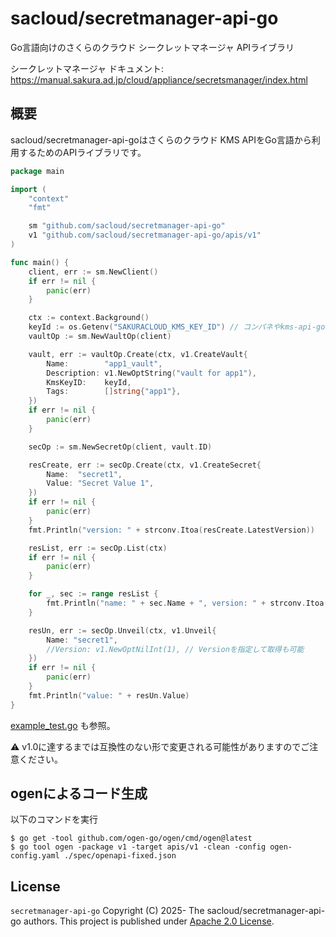 # sacloud/secretmanager-api-go

Go言語向けのさくらのクラウド シークレットマネージャ APIライブラリ

シークレットマネージャ ドキュメント: https://manual.sakura.ad.jp/cloud/appliance/secretsmanager/index.html

## 概要

sacloud/secretmanager-api-goはさくらのクラウド KMS APIをGo言語から利用するためのAPIライブラリです。

```go
package main

import (
    "context"
    "fmt"

    sm "github.com/sacloud/secretmanager-api-go"
    v1 "github.com/sacloud/secretmanager-api-go/apis/v1"
)

func main() {
	client, err := sm.NewClient()
	if err != nil {
		panic(err)
	}

	ctx := context.Background()
	keyId := os.Getenv("SAKURACLOUD_KMS_KEY_ID") // コンパネやkms-api-goなどで取得
	vaultOp := sm.NewVaultOp(client)

	vault, err := vaultOp.Create(ctx, v1.CreateVault{
		Name:        "app1_vault",
		Description: v1.NewOptString("vault for app1"),
		KmsKeyID:    keyId,
		Tags:        []string{"app1"},
	})
	if err != nil {
		panic(err)
	}

	secOp := sm.NewSecretOp(client, vault.ID)

	resCreate, err := secOp.Create(ctx, v1.CreateSecret{
		Name:  "secret1",
		Value: "Secret Value 1",
	})
	if err != nil {
		panic(err)
	}
	fmt.Println("version: " + strconv.Itoa(resCreate.LatestVersion))

	resList, err := secOp.List(ctx)
	if err != nil {
		panic(err)
	}

	for _, sec := range resList {
		fmt.Println("name: " + sec.Name + ", version: " + strconv.Itoa(sec.LatestVersion))
	}

	resUn, err := secOp.Unveil(ctx, v1.Unveil{
		Name: "secret1",
		//Version: v1.NewOptNilInt(1), // Versionを指定して取得も可能
	})
	if err != nil {
		panic(err)
	}
	fmt.Println("value: " + resUn.Value)
}
```

[example_test.go](./example_test.go) も参照。

:warning:  v1.0に達するまでは互換性のない形で変更される可能性がありますのでご注意ください。

## ogenによるコード生成

以下のコマンドを実行

```
$ go get -tool github.com/ogen-go/ogen/cmd/ogen@latest
$ go tool ogen -package v1 -target apis/v1 -clean -config ogen-config.yaml ./spec/openapi-fixed.json
```

## License

`secretmanager-api-go` Copyright (C) 2025- The sacloud/secretmanager-api-go authors.
This project is published under [Apache 2.0 License](LICENSE).